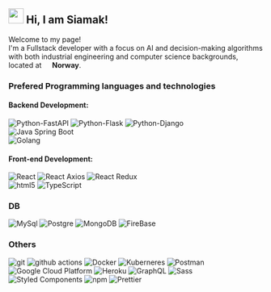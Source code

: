 ## <img src="https://emojis.slackmojis.com/emojis/images/1531849430/4246/blob-sunglasses.gif?1531849430" width="30"/> Hi, I am Siamak!

Welcome to my page! </br> I'm a Fullstack developer with a focus on AI and decision-making algorithms with both industrial engineering and computer science backgrounds, located at <img src="https://flagcdn.com/no.svg" width="13"/> <b>Norway</b>.

### Prefered Programming languages and technologies
#### Backend Development:
<p> 
  <img alt="Python-FastAPI" src="https://img.shields.io/badge/build-Fast_API-brightgreen?style=flat&logo=python&label=Python&color=%23ffde57">
  <img alt="Python-Flask" src="https://img.shields.io/badge/build-Flask-brightgreen?style=flat&logo=python&label=Python&color=%23ffde57">
  <img alt="Python-Django" src="https://img.shields.io/badge/build-Django-brightgreen?style=flat&logo=python&label=Python&color=%23ffde57">
  <br>
  <img alt="Java Spring Boot" src="https://img.shields.io/badge/build-Spring_Boot-brightgreen?style=flat&logo=java&label=Java&color=%23f89820">
  <br>
  <img alt="Golang" src="https://img.shields.io/badge/build-Golang-brightgreen?style=flat&logo=go&label=Go&color=%09%2300ADD8">
</p>

#### Front-end Development:
<p> 
  <img alt="React" src="https://img.shields.io/badge/-React-45b8d8?style=flat-square&logo=react&logoColor=white" /> 
  <img alt="React Axios" src="https://img.shields.io/badge/build-Axios-45b8d8?style=flat&logo=react&label=React">
  <img alt="React Redux" src="https://img.shields.io/badge/build-Redux-45b8d8?style=flat&logo=react&label=React"> 
  <br>
  <img alt="html5" src="https://img.shields.io/badge/-HTML5-E34F26?style=flat-square&logo=html5&logoColor=white" />
  <img alt="TypeScript" src="https://img.shields.io/badge/-TypeScript-007ACC?style=flat-square&logo=typescript&logoColor=white" />
</p>

### DB
<P>
  <img alt="MySql" src="https://img.shields.io/badge/-MySql-4479A1?style=flat-square&logo=mysql&logoColor=white" />  
  <img alt="Postgre" src="https://img.shields.io/badge/-Postgres-4169E1?style=flat-square&logo=postgresql&logoColor=white" /> 
  <img alt="MongoDB" src="https://img.shields.io/badge/-MongoDB-13aa52?style=flat-square&logo=mongodb&logoColor=white" />
  <img alt="FireBase" src="https://img.shields.io/badge/-FireBase-DD2C00?style=flat-square&logo=firebase&logoColor=white" /> 
</P>

### Others
<p>  
  <img alt="git" src="https://img.shields.io/badge/-Git-F05032?style=flat-square&logo=git&logoColor=white" />
  <img alt="github actions" src="https://img.shields.io/badge/-Github_Actions-2088FF?style=flat-square&logo=github-actions&logoColor=white" />
  <img alt="Docker" src="https://img.shields.io/badge/-Docker-46a2f1?style=flat-square&logo=docker&logoColor=white" /> 
  <img alt="Kuberneres" src="[https://img.shields.io/badge/-Docker-46a2f1?style=flat-square&logo=docker&logoColor=white]" /> 
  <img alt="Postman" src="https://img.shields.io/badge/-Postman-FF6C37?style=flat-square&logo=postman&logoColor=white" /> 
  <img alt="Google Cloud Platform" src="https://img.shields.io/badge/-Google_Cloud_Platform-1a73e8?style=flat-square&logo=google-cloud&logoColor=white" />
  <img alt="Heroku" src="https://img.shields.io/badge/-Heroku-430098?style=flat-square&logo=heroku&logoColor=white" />
  <img alt="GraphQL" src="https://img.shields.io/badge/-GraphQL-E10098?style=flat-square&logo=graphql&logoColor=white" />
  <img alt="Sass" src="https://img.shields.io/badge/-Sass-CC6699?style=flat-square&logo=sass&logoColor=white" />
  <img alt="Styled Components" src="https://img.shields.io/badge/-Styled_Components-db7092?style=flat-square&logo=styled-components&logoColor=white" /> 
  <img alt="npm" src="https://img.shields.io/badge/-NPM-CB3837?style=flat-square&logo=npm&logoColor=white" />
  <img alt="Prettier" src="https://img.shields.io/badge/-Prettier-F7B93E?style=flat-square&logo=prettier&logoColor=white" />
</p>
<!-- [![Anurag's GitHub stats](https://github-readme-stats.vercel.app/api?username=siamak-khatami)](https://github.com/siamak-khatami/github-readme-stats)
[![Top Langs](https://github-readme-stats.vercel.app/api/top-langs/?username=siamak-khatami)](https://github.com/siamak-khatami/github-readme-stats)

**siamak-khatami/siamak-khatami** is a ✨ _special_ ✨ repository because its `README.md` (this file) appears on your GitHub profile.

Here are some ideas to get you started:

- 🔭 I’m currently working on ...
- 🌱 I’m currently learning ...
- 👯 I’m looking to collaborate on ...
- 🤔 I’m looking for help with ...
- 💬 Ask me about ...
- 📫 How to reach me: ...
- 😄 Pronouns: ...
- ⚡ Fun fact: ...
-->
